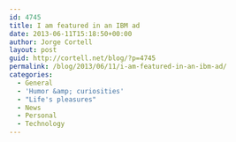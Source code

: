 ```yaml
---
id: 4745
title: I am featured in an IBM ad
date: 2013-06-11T15:18:50+00:00
author: Jorge Cortell
layout: post
guid: http://cortell.net/blog/?p=4745
permalink: /blog/2013/06/11/i-am-featured-in-an-ibm-ad/
categories:
  - General
  - 'Humor &amp; curiosities'
  - "Life's pleasures"
  - News
  - Personal
  - Technology
---
```

